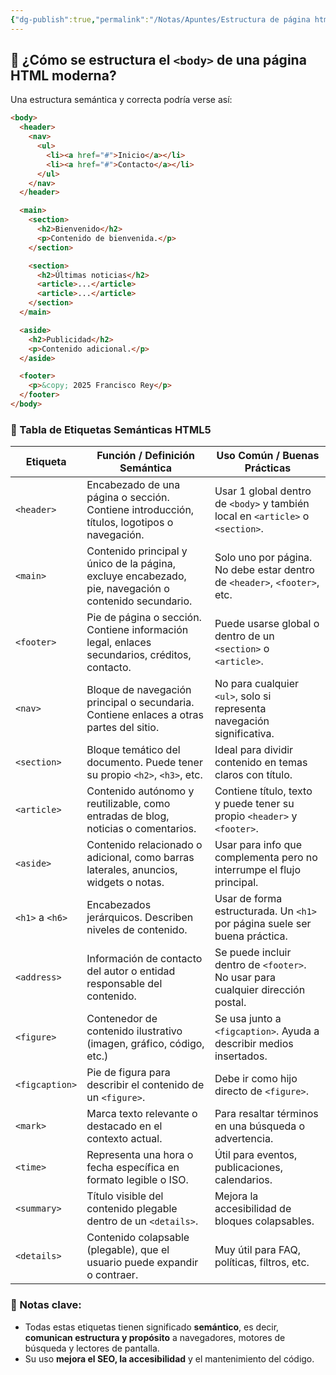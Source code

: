 ```yaml
---
{"dg-publish":true,"permalink":"/Notas/Apuntes/Estructura de página html moderna/"}
---
```



## 🧱 ¿Cómo se estructura el `<body>` de una página HTML moderna?

Una estructura semántica y correcta podría verse así:

```html
<body>
  <header>
    <nav>
      <ul>
        <li><a href="#">Inicio</a></li>
        <li><a href="#">Contacto</a></li>
      </ul>
    </nav>
  </header>

  <main>
    <section>
      <h2>Bienvenido</h2>
      <p>Contenido de bienvenida.</p>
    </section>

    <section>
      <h2>Últimas noticias</h2>
      <article>...</article>
      <article>...</article>
    </section>
  </main>

  <aside>
    <h2>Publicidad</h2>
    <p>Contenido adicional.</p>
  </aside>

  <footer>
    <p>&copy; 2025 Francisco Rey</p>
  </footer>
</body>

```

### 🧩 Tabla de Etiquetas Semánticas HTML5

| **Etiqueta**    | **Función / Definición Semántica**                                                                    | **Uso Común / Buenas Prácticas**                                                |
| --------------- | ----------------------------------------------------------------------------------------------------- | ------------------------------------------------------------------------------- |
| `<header>`      | Encabezado de una página o sección. Contiene introducción, títulos, logotipos o navegación.           | Usar 1 global dentro de `<body>` y también local en `<article>` o `<section>`.  |
| `<main>`        | Contenido principal y único de la página, excluye encabezado, pie, navegación o contenido secundario. | Solo uno por página. No debe estar dentro de `<header>`, `<footer>`, etc.       |
| `<footer>`      | Pie de página o sección. Contiene información legal, enlaces secundarios, créditos, contacto.         | Puede usarse global o dentro de un `<section>` o `<article>`.                   |
| `<nav>`         | Bloque de navegación principal o secundaria. Contiene enlaces a otras partes del sitio.               | No para cualquier `<ul>`, solo si representa navegación significativa.          |
| `<section>`     | Bloque temático del documento. Puede tener su propio `<h2>`, `<h3>`, etc.                             | Ideal para dividir contenido en temas claros con título.                        |
| `<article>`     | Contenido autónomo y reutilizable, como entradas de blog, noticias o comentarios.                     | Contiene título, texto y puede tener su propio `<header>` y `<footer>`.         |
| `<aside>`       | Contenido relacionado o adicional, como barras laterales, anuncios, widgets o notas.                  | Usar para info que complementa pero no interrumpe el flujo principal.           |
| `<h1>` a `<h6>` | Encabezados jerárquicos. Describen niveles de contenido.                                              | Usar de forma estructurada. Un `<h1>` por página suele ser buena práctica.      |
| `<address>`     | Información de contacto del autor o entidad responsable del contenido.                                | Se puede incluir dentro de `<footer>`. No usar para cualquier dirección postal. |
| `<figure>`      | Contenedor de contenido ilustrativo (imagen, gráfico, código, etc.)                                   | Se usa junto a `<figcaption>`. Ayuda a describir medios insertados.             |
| `<figcaption>`  | Pie de figura para describir el contenido de un `<figure>`.                                           | Debe ir como hijo directo de `<figure>`.                                        |
| `<mark>`        | Marca texto relevante o destacado en el contexto actual.                                              | Para resaltar términos en una búsqueda o advertencia.                           |
| `<time>`        | Representa una hora o fecha específica en formato legible o ISO.                                      | Útil para eventos, publicaciones, calendarios.                                  |
| `<summary>`     | Título visible del contenido plegable dentro de un `<details>`.                                       | Mejora la accesibilidad de bloques colapsables.                                 |
| `<details>`     | Contenido colapsable (plegable), que el usuario puede expandir o contraer.                            | Muy útil para FAQ, políticas, filtros, etc.                                     |

### 📝 Notas clave:

- Todas estas etiquetas tienen significado **semántico**, es decir, **comunican estructura y propósito** a navegadores, motores de búsqueda y lectores de pantalla.
- Su uso **mejora el SEO, la accesibilidad** y el mantenimiento del código.